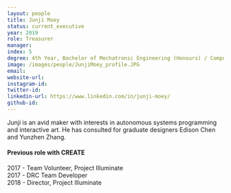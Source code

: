 ```yaml
---
layout: people
title: Junji Moey
status: current_executive
year: 2019
role: Treasurer
manager:
index: 5
degree: 4th Year, Bachelor of Mechatronic Engineering (Honours) / Computer Science
image: /images/people/JunjiMoey_profile.JPG
email:
website-url: 
instagram-id: 
twitter-id: 
linkedin-url: https://www.linkedin.com/in/junji-moey/ 
github-id: 
---
```

Junji is an avid maker with interests in autonomous systems programming and interactive art. He has consulted for graduate designers Edison Chen and Yunzhen Zhang. 
<h4>Previous role with CREATE</h4>
2017 - Team Volunteer, Project Illuminate<br>
2017 - DRC Team Developer <br>
2018 - Director, Project Illuminate<br>
